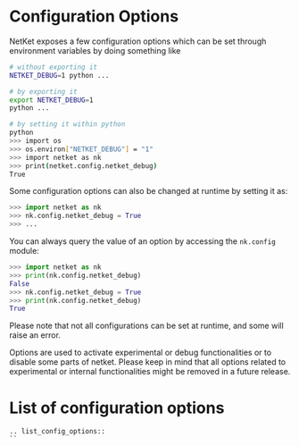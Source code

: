 # Configuration Options

NetKet exposes a few configuration options which can be set through environment variables by doing something like
```bash
# without exporting it
NETKET_DEBUG=1 python ...

# by exporting it
export NETKET_DEBUG=1
python ...

# by setting it within python
python
>>> import os
>>> os.environ["NETKET_DEBUG"] = "1"
>>> import netket as nk
>>> print(netket.config.netket_debug)
True
```
Some configuration options can also be changed at runtime by setting it as:
```python
>>> import netket as nk
>>> nk.config.netket_debug = True
>>> ...
```

You can always query the value of an option by accessing the `nk.config` module:
```python
>>> import netket as nk
>>> print(nk.config.netket_debug)
False
>>> nk.config.netket_debug = True
>>> print(nk.config.netket_debug)
True
```

Please note that not all configurations can be set at runtime, and some will raise an error.

Options are used to activate experimental or debug functionalities or to disable some parts of netket.
Please keep in mind that all options related to experimental or internal functionalities might be removed in a future release.

# List of configuration options

```{eval-rst} 
.. list_config_options::
``